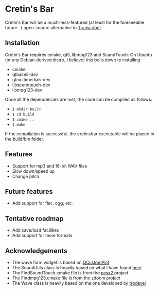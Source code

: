 # Cretin's Bar
Cretin's Bar will be a much-less-featured (at least for the foreseeable future...) open-source alternative to [Transcribe!](https://www.seventhstring.com/xscribe/overview.html).

## Installation
Cretin's Bar requires cmake, qt5, libmpg123 and SoundTouch. On Ubuntu (or any Debian-derived distro, I believe) this boils down to installing
* cmake
* qtbase5-dev
* qtmultimedia5-dev
* libsoundtouch-dev
* libmpg123-dev

Once all the dependencies are met, the code can be compiled as follows:
* ``$ mkdir build``
* ``$ cd build``
* ``$ cmake ..``
* ``$ make``

If the compilation is successful, the cretinsbar executable will be placed in the build/bin folder. 

## Features
* Support for mp3 and 16-bit WAV files
* Slow down/speed up 
* Change pitch

## Future features
* Add support for flac, ogg, etc.

## Tentative roadmap
* Add save/load facilities
* Add support for more formats

## Acknowledgements
* The wave form widget is based on [QCustomPlot](http://qcustomplot.com/)
* The SoundUtils class is heavily based on what I have found [here](http://www.morethantechnical.com/2014/10/13/touch-your-sound-with-soundtouch-wcode/)
* The FindSoundTouch.cmake file is from the [pcsx2](http://pcsx2.net/) project
* The Findmpg123.cmake file is from the [zdoom](https://github.com/rheit/zdoom) project
* The Wave class is heavily based on the one developed by [trodevel](https://github.com/trodevel/wave)
